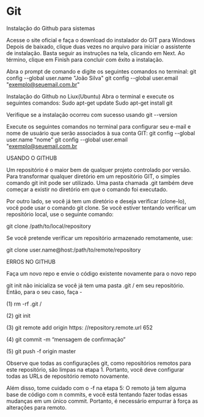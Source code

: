 # Git
Instalação do Github para sistemas


Acesse o site oficial e faça o download do instalador do GIT para Windows 
Depois de baixado, clique duas vezes no arquivo para iniciar o assistente de instalação. Basta seguir as instruções na tela, clicando em Next. Ao término, clique em Finish para concluir com êxito a instalação.

Abra o prompt de comando e digite os seguintes comandos no terminal:
git config --global user.name "João Silva"
git config --global user.email "exemplo@seuemail.com.br"


Instalação do Github no Liux(Ubuntu)
Abra o terminal e execute os seguintes comandos:
Sudo apt-get update 
Sudo apt-get install git

Verifique se a instalação ocorreu com sucesso usando git --version

Execute os seguintes comandos no terminal para configurar seu e-mail e nome de usuário que serão associados à sua conta GIT:
git config --global user.name "nome"
git config --global user.email "exemplo@seuemail.com.br


USANDO O GITHUB

Um repositório é o maior bem de qualquer projeto controlado por versão. Para transformar qualquer diretório em um repositório GIT, o simples comando git init <directory> pode ser utilizado. Uma pasta chamada .git também deve começar a existir no diretório em que o comando foi executado.

Por outro lado, se você já tem um diretório e deseja verificar (clone-lo), você pode usar o comando git clone. Se você estiver tentando verificar um repositório local, use o seguinte comando:

git clone /path/to/local/repository

Se você pretende verificar um repositório armazenado remotamente, use:

git clone user.name@host:/path/to/remote/repository










ERROS NO GITHUB

Faça um novo repo e envie o código existente novamente para o novo repo


git init não inicializa se você já tem uma pasta .git / em seu repositório. Então, para o seu caso, faça -

(1) rm -rf .git /

(2) git init

(3) git remote add origin  https: //repository.remote.url 652

(4) git commit -m “mensagem de confirmação”

(5) git push -f origin master

Observe que todas as configurações git, como repositórios remotos para este repositório, são limpas na etapa 1. Portanto, você deve configurar todas as URLs de repositório remoto novamente.

Além disso, tome cuidado com o -f na etapa 5: O remoto já tem alguma base de código com n commits, e você está tentando fazer todas essas mudanças em um único commit. Portanto, é necessário empurrar à força as alterações para remoto.
